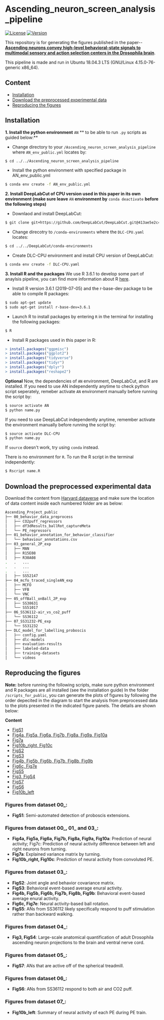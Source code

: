 # Ascending_neuron_screen_analysis_pipeline
[![License](https://img.shields.io/badge/License-Apache%202.0-blue.svg)](https://opensource.org/licenses/Apache-2.0)
[![Version](https://badge.fury.io/gh/tterb%2FHyde.svg)](https://badge.fury.io/gh/tterb%2FHyde)

This repository is for generating the figures published in the paper-- [**Ascending neurons convey high-level behavioral-state signals to multimodal sensory and action selection centers in the Drosophila brain**]().

This pipeline is made and run in Ubuntu 18.04.3 LTS (GNU/Linux 4.15.0-76-generic x86_64). 
 
## Content
- [Installation](#installation)
- [Download the preprocessed experimental data](#Download-the-preprocessed-experimental-data)
- [Reproducing the figures](#reproducing-the-figures)
 

## Installation
**1. Install the python environment** ```AN``` ** to be able to run ```.py``` scripts as guided below:**
- Change directory to your ```/Ascending_neuron_screen_analysis_pipeline``` where ```AN_env_public.yml``` locates by:
```bash
$ cd ../../Ascending_neuron_screen_analysis_pipeline
```
- Install the python environment with specified package in AN_env_public.yml
```bash
$ conda env create -f AN_env_public.yml
```
 


**2. Install DeepLabCut of CPU version used in this paper in its own environment (make sure leave** ```AN``` **environment by** ```conda deactivate``` **before the following steps)**
- Downlaod and install DeepLabCut:
```bash
$ git clone git+https://github.com/DeepLabCut/DeepLabCut.git@413ae5e2c410fb9da3da26c333b6a9b87ab6c38f#egg=deeplabcut
```
- Change direcotry to ```/conda-environments``` where the ```DLC-CPU.yaml``` locates:
```bash
$ cd ../../DeepLabCut/conda-environments
```
- Create DLC-CPU environment and install CPU version of DeepLabCut:
```bash
$ conda env create -f DLC-CPU.yaml
```

**3. Install R and the packages**
We use R 3.6.1 to develop some part of anaylsis pipeline, you can find more information about R [here](https://stat.ethz.ch/pipermail/r-announce/2019/000643.html).

- Install R version 3.6.1 (2019-07-05) and the r-base-dev package to be able to compile R packages:
```bash
$ sudo apt-get update 
$ sudo apt-get install r-base-dev=3.6.1
```

- Launch R to install packages by entering ```R``` in the terminal for installing the following packages:
```bash
$ R
```
- Install R packages used in this paper in R:
```R
> install.packages("ggpmisc")
> install.packages("ggplot2")
> install.packages("tidyverse")
> install.packages("tidyr")
> install.packages("dplyr")
> install.packages("reshape2")
```

**Optional**
Now, the dependencies of ```AN``` environment, DeepLabCut, and R are installed.
If you need to use AN independently anytime to check python script seperately, remeber activate ```AN``` environment manually before running the script by:
```bash
$ source activate AN
$ python name.py
```

If you need to use DeepLabCut independently anytime, remember activate the environment manually before running the script by:
```bash
$ source activate DLC-CPU
$ python name.py
```

If ```source``` doesn't work, try using ```conda``` instead.

There is no environment for ```R```. 
To run the R script in the terminal independently:
```bash
$ Rscript name.R
```



## Download the preprocessed experimental data
Download the content from [Harvard dataverse]() and make sure the location of data content inside each numbered folder are as below:

```bash
Ascending_Project_public
├── 00_behavior_data_preprocess
│   ├── CO2puff_regressors
│   ├── df3dResults_ballRot_captureMeta
│   └── PE_regressors
├── 01_behavior_annotation_for_behavior_classifier
│   └── behaviour_annotations.csv
├── 03_general_2P_exp
│   ├── MAN
│   ├── R15E08
│   ├── R30A08
.   .   ...
.   .   ...
.   .   ...
│   ├── SS52147
├── 04_mcfo_traced_singleAN_exp
│   ├── MCFO
│   ├── VFB
│   └── VNC
├── 05_offBall_onBall_2P_exp
│   ├── SS38631
│   └── SS51017
├── 06_SS36112-air_vs_co2_puff
│   └── SS36112
├── 07_SS31232-PE_exp
│   └── SS31232
├── DLC_model_for_labelling_proboscis
│   ├── config.yaml
│   ├── dlc-models
│   ├── evaluation-results
│   ├── labeled-data
│   ├── training-datasets
│   └── videos
```
 
## Reproducing the figures

**Note:** before running the following scripts, make sure python environment and R packages are all installed (see the installation guide)
In the folder ```/scripts_for_public```, you can generate the plots of figures by following the order depecited in the diagram to start the analysis from preprocessed data to the plots presented in the indicated figure panels. The details are shown below:

**Content**
- [FigS1](#Figures-from-dataset-00_)
- [Fig4a, Fig5a, Fig6a, Fig7b, Fig8a, Fig9a, Fig10a](#Figures-from-dataset-00_-01_-and-03_)
- [Fig7a](#Figures-from-dataset-00_-01_-and-03_)
- [Fig10b_right, Fig10c](#Figures-from-dataset-00_-01_-and-03_)
- [FigS2](#Figures-from-dataset-03_)
- [FigS3](#Figures-from-dataset-03_)
- [Fig4b, Fig5b, Fig6b, Fig7b, Fig8b, Fig9b](#Figures-from-dataset-03_)
- [Fig6c, Fig7e](#Figures-from-dataset-03_)
- [FigS5](#Figures-from-dataset-03_)
- [Fig3, FigS4](#Figures-from-dataset-04_)
- [FigS7](#Figures-from-dataset-05_)
- [FigS6](#Figures-from-dataset-06_)
- [Fig10b_left](#Figures-from-dataset-07_)


### Figures from dataset 00_: 
- **FigS1**: Semi-automated detection of proboscis extensions.

### Figures from dataset 00_, 01_ and 03_: 
- **Fig4a, Fig5a, Fig6a, Fig7b, Fig8a, Fig9a, Fig10a**: Prediction of neural activity; Fig7c: Prediction of neural activity difference between left and right neurons from turning.
- **Fig7a**: Explained variance matrix by turning.
- **Fig10b_right, Fig10c**: Prediction of neural activity from convoluted PE.

### Figures from dataset 03_:
- **FigS2**: Joint angle and behavior covariance matrix.
- **FigS3**: Behavioral event-based average enural activity. 
- **Fig4b, Fig5b, Fig6b, Fig7b, Fig8b, Fig9b**: Behavioral event-based average enural activity. 
- **Fig6c, Fig7e**: Neural activity-based ball rotation.
- **FigS5**: ANs from SS36112 likely specifically respond to puff stimulation rather than backward walking.


### Figures from dataset 04_:
- **Fig3, FigS4**: Large-scale anatomical quantification of adult Drosophila ascending neuron projections to the brain and ventral nerve cord.

### Figures from dataset 05_:
- **FigS7**: ANs that are active off of the spherical treadmill.

### Figures from dataset 06_:
-  **FigS6**: ANs from SS36112 respond to both air and CO2 puff.

### Figures from dataset 07_:
- **Fig10b_left**: Summary of neural activity of each PE during PE train.













